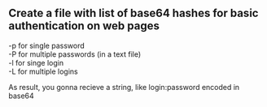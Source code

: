 ## Create a file with list of base64 hashes for basic authentication on web pages

-p for single password  
-P for multiple passwords (in a text file)  
-l for singe login  
-L for multiple logins  

As result, you gonna recieve a string, like login:password encoded in base64
